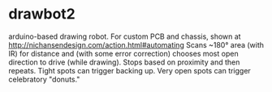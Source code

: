 # drawbot2
arduino-based drawing robot.
For custom PCB and chassis, shown at http://nichansendesign.com/action.html#automating
Scans ~180° area (with IR) for distance and (with some error correction) chooses most open direction to drive (while drawing). 
Stops based on proximity and then repeats. 
Tight spots can trigger backing up.
Very open spots can trigger celebratory "donuts."
